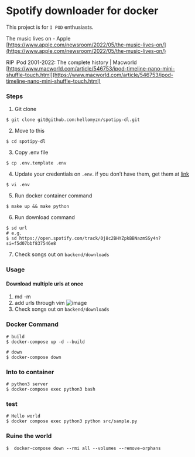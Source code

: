 # Spotify downloader for docker
This project is for `I POD` enthusiasts.

The music lives on - Apple
[https://www.apple.com/newsroom/2022/05/the-music-lives-on/](https://www.apple.com/newsroom/2022/05/the-music-lives-on/)

RIP iPod 2001-2022: The complete history | Macworld
[https://www.macworld.com/article/546753/ipod-timeline-nano-mini-shuffle-touch.html](https://www.macworld.com/article/546753/ipod-timeline-nano-mini-shuffle-touch.html)



### Steps
1. Git clone
```
$ git clone git@github.com:hellomyzn/spotipy-dl.git
```
2. Move to this
``` 
$ cd spotipy-dl
```
3. Copy .env file
```
$ cp .env.template .env
```
4. Update your credentials on `.env`. if you don’t have them, get them at [link](https://developer.spotify.com/my-applications)
```
$ vi .env
```
5. Run docker container command
```
$ make up && make python
```
6. Run download command
```
$ sd url
# e.g.
$ sd https://open.spotify.com/track/0j8c2BHYZpkBBNazmSSy4n?si=f5d07bbf837546e8
```
7. Check songs out on `backend/downloads`

### Usage
#### Download multiple urls at once
1. md -m
2. add urls through vim
![image](https://user-images.githubusercontent.com/20104403/171386955-710d52d8-4c1e-40ee-8f96-98e033702902.png)
3. Check songs out on `backend/downloads`

### Docker Command
```
# build
$ docker-compose up -d --build

# down
$ docker-compose down
```

### Into to container
```
# python3 server
$ docker-compose exec python3 bash
```

### test
```
# Hello world
$ docker compose exec python3 python src/sample.py
```

### Ruine the world
```
$  docker-compose down --rmi all --volumes --remove-orphans 
```
